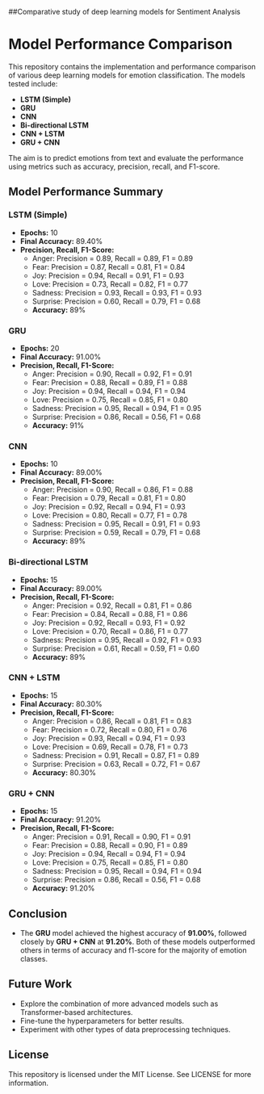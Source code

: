 ##Comparative study of deep learning models for Sentiment Analysis

# Model Performance Comparison

This repository contains the implementation and performance comparison of various deep learning models for emotion classification. The models tested include:

- **LSTM (Simple)**
- **GRU**
- **CNN**
- **Bi-directional LSTM**
- **CNN + LSTM**
- **GRU + CNN**

The aim is to predict emotions from text and evaluate the performance using metrics such as accuracy, precision, recall, and F1-score.

## Model Performance Summary

### LSTM (Simple)
- **Epochs:** 10
- **Final Accuracy:** 89.40%
- **Precision, Recall, F1-Score:**
    - Anger: Precision = 0.89, Recall = 0.89, F1 = 0.89
    - Fear: Precision = 0.87, Recall = 0.81, F1 = 0.84
    - Joy: Precision = 0.94, Recall = 0.91, F1 = 0.93
    - Love: Precision = 0.73, Recall = 0.82, F1 = 0.77
    - Sadness: Precision = 0.93, Recall = 0.93, F1 = 0.93
    - Surprise: Precision = 0.60, Recall = 0.79, F1 = 0.68
    - **Accuracy:** 89%

### GRU
- **Epochs:** 20
- **Final Accuracy:** 91.00%
- **Precision, Recall, F1-Score:**
    - Anger: Precision = 0.90, Recall = 0.92, F1 = 0.91
    - Fear: Precision = 0.88, Recall = 0.89, F1 = 0.88
    - Joy: Precision = 0.94, Recall = 0.94, F1 = 0.94
    - Love: Precision = 0.75, Recall = 0.85, F1 = 0.80
    - Sadness: Precision = 0.95, Recall = 0.94, F1 = 0.95
    - Surprise: Precision = 0.86, Recall = 0.56, F1 = 0.68
    - **Accuracy:** 91%

### CNN
- **Epochs:** 10
- **Final Accuracy:** 89.00%
- **Precision, Recall, F1-Score:**
    - Anger: Precision = 0.90, Recall = 0.86, F1 = 0.88
    - Fear: Precision = 0.79, Recall = 0.81, F1 = 0.80
    - Joy: Precision = 0.92, Recall = 0.94, F1 = 0.93
    - Love: Precision = 0.80, Recall = 0.77, F1 = 0.78
    - Sadness: Precision = 0.95, Recall = 0.91, F1 = 0.93
    - Surprise: Precision = 0.59, Recall = 0.79, F1 = 0.68
    - **Accuracy:** 89%

### Bi-directional LSTM
- **Epochs:** 15
- **Final Accuracy:** 89.00%
- **Precision, Recall, F1-Score:**
    - Anger: Precision = 0.92, Recall = 0.81, F1 = 0.86
    - Fear: Precision = 0.84, Recall = 0.88, F1 = 0.86
    - Joy: Precision = 0.92, Recall = 0.93, F1 = 0.92
    - Love: Precision = 0.70, Recall = 0.86, F1 = 0.77
    - Sadness: Precision = 0.95, Recall = 0.92, F1 = 0.93
    - Surprise: Precision = 0.61, Recall = 0.59, F1 = 0.60
    - **Accuracy:** 89%

### CNN + LSTM
- **Epochs:** 15
- **Final Accuracy:** 80.30%
- **Precision, Recall, F1-Score:**
    - Anger: Precision = 0.86, Recall = 0.81, F1 = 0.83
    - Fear: Precision = 0.72, Recall = 0.80, F1 = 0.76
    - Joy: Precision = 0.93, Recall = 0.94, F1 = 0.93
    - Love: Precision = 0.69, Recall = 0.78, F1 = 0.73
    - Sadness: Precision = 0.91, Recall = 0.87, F1 = 0.89
    - Surprise: Precision = 0.63, Recall = 0.72, F1 = 0.67
    - **Accuracy:** 80.30%

### GRU + CNN
- **Epochs:** 15
- **Final Accuracy:** 91.20%
- **Precision, Recall, F1-Score:**
    - Anger: Precision = 0.91, Recall = 0.90, F1 = 0.91
    - Fear: Precision = 0.88, Recall = 0.90, F1 = 0.89
    - Joy: Precision = 0.94, Recall = 0.94, F1 = 0.94
    - Love: Precision = 0.75, Recall = 0.85, F1 = 0.80
    - Sadness: Precision = 0.95, Recall = 0.94, F1 = 0.94
    - Surprise: Precision = 0.86, Recall = 0.56, F1 = 0.68
    - **Accuracy:** 91.20%

## Conclusion
- The **GRU** model achieved the highest accuracy of **91.00%**, followed closely by **GRU + CNN** at **91.20%**. Both of these models outperformed others in terms of accuracy and f1-score for the majority of emotion classes.

## Future Work
- Explore the combination of more advanced models such as Transformer-based architectures.
- Fine-tune the hyperparameters for better results.
- Experiment with other types of data preprocessing techniques.

## License
This repository is licensed under the MIT License. See LICENSE for more information.

